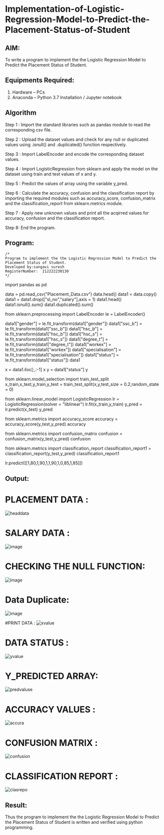 # Implementation-of-Logistic-Regression-Model-to-Predict-the-Placement-Status-of-Student

## AIM:
To write a program to implement the the Logistic Regression Model to Predict the Placement Status of Student.

## Equipments Required:
1. Hardware – PCs
2. Anaconda – Python 3.7 Installation / Jupyter notebook

## Algorithm
Step 1 :
Import the standard libraries such as pandas module to read the corresponding csv file.

Step 2 :
Upload the dataset values and check for any null or duplicated values using .isnull() and .duplicated() function respectively.

Step 3 :
Import LabelEncoder and encode the corresponding dataset values.

Step 4 :
Import LogisticRegression from sklearn and apply the model on the dataset using train and test values of x and y.

Step 5 :
Predict the values of array using the variable y_pred.

Step 6 :
Calculate the accuracy, confusion and the classification report by importing the required modules such as accuracy_score, confusion_matrix and the classification_report from sklearn.metrics module.

Step 7 :
Apply new unknown values and print all the acqirred values for accuracy, confusion and the classification report.

Step 8:
End the program.
## Program:
```
/*
Program to implement the the Logistic Regression Model to Predict the Placement Status of Student.
Developed by:sangavi suresh 
RegisterNumber:  212222230130
*/
```
import pandas as pd

data = pd.read_csv("Placement_Data.csv")
data.head()
data1 = data.copy()
data1 = data1.drop(["sl_no","salary"],axis = 1)
data1.head()
data1.isnull().sum()
data1.duplicated().sum()

from sklearn.preprocessing import LabelEncoder
le = LabelEncoder()

data1["gender"] = le.fit_transform(data1["gender"])
data1["ssc_b"] = le.fit_transform(data1["ssc_b"])
data1["hsc_b"] = le.fit_transform(data1["hsc_b"])
data1["hsc_s"] = le.fit_transform(data1["hsc_s"])
data1["degree_t"] = le.fit_transform(data1["degree_t"])
data1["workex"] = le.fit_transform(data1["workex"])
data1["specialisation"] = le.fit_transform(data1["specialisation"])
data1["status"] = le.fit_transform(data1["status"])
data1

x = data1.iloc[:,:-1]
x
y = data1["status"]
y

from sklearn.model_selection import train_test_split
x_train,x_test,y_train,y_test = train_test_split(x,y,test_size = 0.2,random_state = 0)

from sklearn.linear_model import LogisticRegression
lr = LogisticRegression(solver = "liblinear")
lr.fit(x_train,y_train)
y_pred = lr.predict(x_test)
y_pred

from sklearn.metrics import accuracy_score
accuracy = accuracy_score(y_test,y_pred)
accuracy

from sklearn.metrics import confusion_matrix
confusion = confusion_matrix(y_test,y_pred)
confusion

from sklearn.metrics import classification_report
classification_report1 = classification_report(y_test,y_pred)
classification_report1

lr.predict([[1,80,1,90,1,1,90,1,0,85,1,85]])


## Output:
# PLACEMENT DATA :
![headdata](https://github.com/Sangavi-suresh/Implementation-of-Logistic-Regression-Model-to-Predict-the-Placement-Status-of-Student/assets/118541861/054e02e0-b394-4939-b3e9-6ecef66fe32a)

# SALARY DATA :
![image](https://github.com/Sangavi-suresh/Implementation-of-Logistic-Regression-Model-to-Predict-the-Placement-Status-of-Student/assets/118541861/aa56619b-3ef9-469f-a21e-1d8a42edfcd4)

# CHECKING THE NULL FUNCTION:
![image](https://github.com/Sangavi-suresh/Implementation-of-Logistic-Regression-Model-to-Predict-the-Placement-Status-of-Student/assets/118541861/09cd86aa-ad67-4552-ba4f-0ffb2536cd2b)

# Data Duplicate:
![image](https://github.com/Sangavi-suresh/Implementation-of-Logistic-Regression-Model-to-Predict-the-Placement-Status-of-Student/assets/118541861/e2a5d1d3-4704-4b42-b613-424ab0c9b604)

#PRINT DATA :
![xvalue](https://github.com/Sangavi-suresh/Implementation-of-Logistic-Regression-Model-to-Predict-the-Placement-Status-of-Student/assets/118541861/9935f980-326f-4545-be49-306edbcd5a73)


# DATA STATUS :
![yvalue](https://github.com/Sangavi-suresh/Implementation-of-Logistic-Regression-Model-to-Predict-the-Placement-Status-of-Student/assets/118541861/3b13ccd1-9ec6-4180-b40f-4e7dba7dc6d3)


# Y_PREDICTED ARRAY:
![predvaluse](https://github.com/Sangavi-suresh/Implementation-of-Logistic-Regression-Model-to-Predict-the-Placement-Status-of-Student/assets/118541861/8481c836-8833-4818-a762-612dc17189cd)


# ACCURACY VALUES :
![accura](https://github.com/Sangavi-suresh/Implementation-of-Logistic-Regression-Model-to-Predict-the-Placement-Status-of-Student/assets/118541861/19fa1d3b-d5f3-45e9-89a0-9136887ed99e)


# CONFUSION MATRIX :

![confusion](https://github.com/Sangavi-suresh/Implementation-of-Logistic-Regression-Model-to-Predict-the-Placement-Status-of-Student/assets/118541861/20e9a3ef-2c4c-4268-9933-84fdc5d131b1)

# CLASSIFICATION REPORT :
![clasrepo](https://github.com/Sangavi-suresh/Implementation-of-Logistic-Regression-Model-to-Predict-the-Placement-Status-of-Student/assets/118541861/5d61e3b1-0efd-4e1a-8c21-0a5f954d182d)



## Result:
Thus the program to implement the the Logistic Regression Model to Predict the Placement Status of Student is written and verified using python programming.
